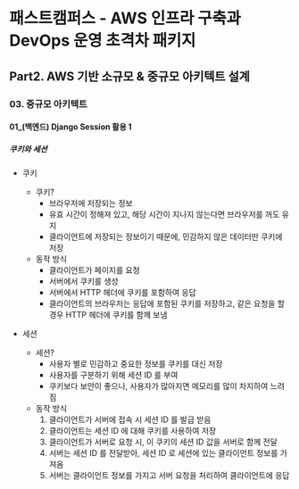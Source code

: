 # 패스트캠퍼스 - AWS 인프라 구축과 DevOps 운영 초격차 패키지

## Part2. AWS 기반 소규모 & 중규모 아키텍트 설계

### 03. 중규모 아키텍트

#### 01_(백엔드) Django Session 활용 1



##### 쿠키와 세션

* 쿠키
  * 쿠키?
    * 브라우저에 저장되는 정보
    * 유효 시간이 정해져 있고, 해당 시간이 지나지 않는다면 브라우저를 꺼도 유지
    * 클라이언트에 저장되는 정보이기 때문에, 민감하지 않은 데이터만 쿠키에 저장
  * 동작 방식
    * 클라이언트가 페이지를 요청
    * 서버에서 쿠키를 생성
    * 서버에서 HTTP 헤더에 쿠키를 포함하여 응답
    * 클라이언트의 브라우저는 응답에 포함된 쿠키를 저장하고, 같은 요청을 할 경우 HTTP 헤더에 쿠키를 함께 보냄

 * 세션
   * 세션?
     * 사용자 별로 민감하고 중요한 정보를 쿠키를 대신 저장
     * 사용자를 구분하기 위해 세션 ID 를 부여
     * 쿠키보다 보안이 좋으나, 사용자가 많아지면 메모리를 많이 차지하여 느려짐
   * 동작 방식
     1. 클라이언트가 서버에 접속 시 세션 ID 를 발급 받음
     2. 클라이언트는 세션 ID 에 대해 쿠키를 사용하여 저장
     3. 클라이언트가 서버로 요청 시, 이 쿠키의 세션 ID 값을 서버로 함께 전달
     4. 서버는 세션 ID 를 전달받아, 세션 ID 로 세션에 있는 클라이언트 정보를 가져옴
     5. 서버는 클라이언트 정보를 가지고 서버 요청을 처리하여 클라이언트에 응답

